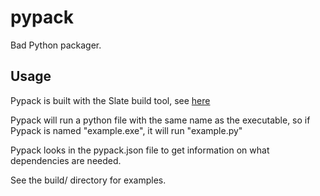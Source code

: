 # pypack
Bad Python packager.

## Usage
Pypack is built with the Slate build tool, see [here](https://finxx.xyz/slate.html)

Pypack will run a python file with the same name as the executable, so if Pypack is named "example.exe", it will run "example.py"

Pypack looks in the pypack.json file to get information on what dependencies are needed.

See the build/ directory for examples.
